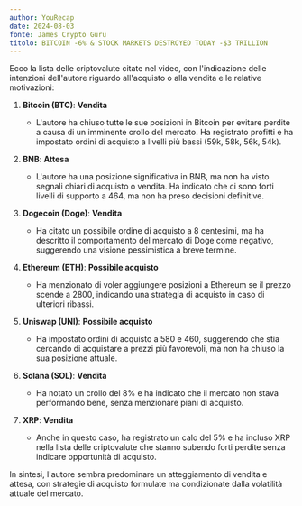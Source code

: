 ```yaml
---
author: YouRecap
date: 2024-08-03
fonte: James Crypto Guru
titolo: BITCOIN -6% & STOCK MARKETS DESTROYED TODAY -$3 TRILLION
---
```


Ecco la lista delle criptovalute citate nel video, con l'indicazione delle intenzioni dell'autore riguardo all'acquisto o alla vendita e le relative motivazioni:

1. **Bitcoin (BTC)**: **Vendita**
   - L'autore ha chiuso tutte le sue posizioni in Bitcoin per evitare perdite a causa di un imminente crollo del mercato. Ha registrato profitti e ha impostato ordini di acquisto a livelli più bassi (59k, 58k, 56k, 54k).

2. **BNB**: **Attesa**
   - L'autore ha una posizione significativa in BNB, ma non ha visto segnali chiari di acquisto o vendita. Ha indicato che ci sono forti livelli di supporto a 464, ma non ha preso decisioni definitive.

3. **Dogecoin (Doge)**: **Vendita**
   - Ha citato un possibile ordine di acquisto a 8 centesimi, ma ha descritto il comportamento del mercato di Doge come negativo, suggerendo una visione pessimistica a breve termine.

4. **Ethereum (ETH)**: **Possibile acquisto**
   - Ha menzionato di voler aggiungere posizioni a Ethereum se il prezzo scende a 2800, indicando una strategia di acquisto in caso di ulteriori ribassi.

5. **Uniswap (UNI)**: **Possibile acquisto**
   - Ha impostato ordini di acquisto a 580 e 460, suggerendo che stia cercando di acquistare a prezzi più favorevoli, ma non ha chiuso la sua posizione attuale.

6. **Solana (SOL)**: **Vendita**
   - Ha notato un crollo del 8% e ha indicato che il mercato non stava performando bene, senza menzionare piani di acquisto.

7. **XRP**: **Vendita**
   - Anche in questo caso, ha registrato un calo del 5% e ha incluso XRP nella lista delle criptovalute che stanno subendo forti perdite senza indicare opportunità di acquisto.

In sintesi, l'autore sembra predominare un atteggiamento di vendita e attesa, con strategie di acquisto formulate ma condizionate dalla volatilità attuale del mercato.
